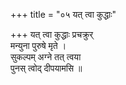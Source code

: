 +++
title = "०५ यत् त्वा कुद्धाः"

+++
यत् त्वा कुद्धाः प्रचक्रुर्  
मन्युना पुरुषे मृते ।  
सुकल्पम् अग्ने तत् त्वया  
पुनस् त्वोद् दीपयामसि ॥